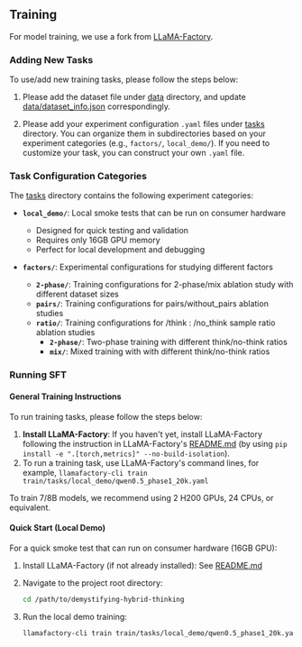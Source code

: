 ## Training
For model training, we use a fork from [LLaMA-Factory](https://github.com/hiyouga/LLaMA-Factory).

### Adding New Tasks
To use/add new training tasks, please follow the steps below:

1. Please add the dataset file under [data](./data) directory, and update [data/dataset_info.json](./data/dataset_info.json) correspondingly.

2. Please add your experiment configuration `.yaml` files under [tasks](./tasks) directory. You can organize them in subdirectories based on your experiment categories (e.g., `factors/`, `local_demo/`). If you need to customize your task, you can construct your own `.yaml` file.

### Task Configuration Categories

The [tasks](./tasks) directory contains the following experiment categories:

- **`local_demo/`**: Local smoke tests that can be run on consumer hardware
  - Designed for quick testing and validation
  - Requires only 16GB GPU memory
  - Perfect for local development and debugging

- **`factors/`**: Experimental configurations for studying different factors
  - **`2-phase/`**: Training configurations for 2-phase/mix ablation study with different dataset sizes
  - **`pairs/`**: Training configurations for pairs/without_pairs ablation studies
  - **`ratio/`**: Training configurations for /think : /no_think sample ratio ablation studies
    - **`2-phase/`**: Two-phase training with different think/no-think ratios
    - **`mix/`**: Mixed training with with different think/no-think ratios

### Running SFT 

#### General Training Instructions
To run training tasks, please follow the steps below:
1. **Install LLaMA-Factory**: If you haven't yet, install LLaMA-Factory following the instruction in LLaMA-Factory's [README.md](https://github.com/SR-A-W/LLaMA-Factory/blob/main/README.md) (by using `pip install -e ".[torch,metrics]" --no-build-isolation`). 
2. To run a training task, use LLaMA-Factory's command lines, for example, `llamafactory-cli train train/tasks/local_demo/qwen0.5_phase1_20k.yaml`

To train 7/8B models, we recommend using 2 H200 GPUs, 24 CPUs, or equivalent.

#### Quick Start (Local Demo)
For a quick smoke test that can run on consumer hardware (16GB GPU):

1. Install LLaMA-Factory (if not already installed):
   See [README.md](https://github.com/SR-A-W/LLaMA-Factory/blob/main/README.md)

2. Navigate to the project root directory:
   ```bash
   cd /path/to/demystifying-hybrid-thinking
   ```

3. Run the local demo training:
   ```bash
   llamafactory-cli train train/tasks/local_demo/qwen0.5_phase1_20k.yaml
   ```
